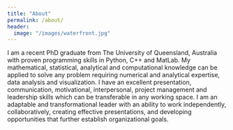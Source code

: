 ```yaml
---
title: "About"
permalink: /about/
header:
  image: "/images/waterfront.jpg"
---
```


I am a recent PhD graduate from The University of Queensland, Australia with proven programming skills in Python, C++ and MatLab. My mathematical, statistical, analytical and computational knowledge can be applied to solve any problem requiring numerical and analytical expertise, data analysis and visualization. I have an excellent presentation, communication, motivational, interpersonal, project management and leadership skills which can be transferable in any working space. I am an adaptable and transformational leader with an ability to work independently, collaboratively, creating effective presentations, and developing opportunities that further establish organizational goals.


